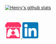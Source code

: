 <!--### 👋 Howdy I'm Henry and I make games, -->

[![Henry's github stats](https://github-readme-stats.vercel.app/api?username=henry9836&theme=synthwave&show_icons=true&custom_title=Howdy%20I'm%20Henry%20and%20I%20make%20games)](https://github.com/anuraghazra/github-readme-stats)

#
<a href="https://sleep-deficiency-studio.itch.io/"><img src="https://raw.githubusercontent.com/henry9836/henry9836/main/docs/itch-io.png" width="52vh" height="52vh"> </a>
<a href="https://www.linkedin.com/in/henry-oli/"><img src="https://raw.githubusercontent.com/henry9836/henry9836/main/docs/linkedin.png" width="52vh" height="52vh"></a>

